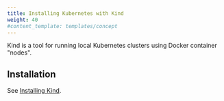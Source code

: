 ```yaml
---
title: Installing Kubernetes with Kind
weight: 40
#content_template: templates/concept
---
```


<!-- overview -->

Kind is a tool for running local Kubernetes clusters using Docker container "nodes".



<!-- body -->

## Installation

See [Installing Kind](https://kind.sigs.k8s.io/docs/user/quick-start/).






